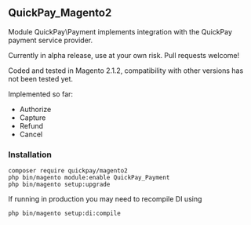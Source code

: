 ## QuickPay_Magento2

Module QuickPay\Payment implements integration with the QuickPay payment service provider.

Currently in alpha release, use at your own risk. Pull requests welcome!

Coded and tested in Magento 2.1.2, compatibility with other versions has not been tested yet.

Implemented so far:
* Authorize
* Capture
* Refund
* Cancel

### Installation
```
composer require quickpay/magento2
php bin/magento module:enable QuickPay_Payment
php bin/magento setup:upgrade
```

If running in production you may need to recompile DI using
```
php bin/magento setup:di:compile
```
